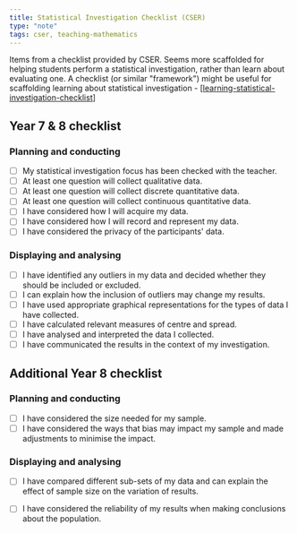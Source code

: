 ```yaml
---
title: Statistical Investigation Checklist (CSER)
type: "note"
tags: cser, teaching-mathematics
---
```




Items from a checklist provided by CSER. Seems more scaffolded for helping students perform a statistical investigation, rather than learn about evaluating one.  A checklist (or similar "framework") might be useful for scaffolding learning about statistical investigation - [[learning-statistical-investigation-checklist]]

## Year 7 & 8 checklist

### Planning and conducting

- [ ] My statistical investigation focus has been checked with the teacher.
- [ ] At least one question will collect qualitative data.
- [ ] At least one question will collect discrete quantitative data.
- [ ] At least one question will collect continuous quantitative data.
- [ ] I have considered how I will acquire my data.
- [ ] I have considered how I will record and represent my data.
- [ ] I have considered the privacy of the participants' data.

### Displaying and analysing

- [ ] I have identified any outliers in my data and decided whether they should be included or excluded.
- [ ] I can explain how the inclusion of outliers may change my results.
- [ ] I have used appropriate graphical representations for the types of data I have collected.
- [ ] I have calculated relevant measures of centre and spread.
- [ ] I have analysed and interpreted the data I collected.
- [ ] I have communicated the results in the context of my investigation.

## Additional Year 8 checklist

### Planning and conducting

- [ ] I have considered the size needed for my sample.
- [ ] I have considered the ways that bias may impact my sample and made adjustments to minimise the impact.

### Displaying and analysing

- [ ] I have compared different sub-sets of my data and can explain the effect of sample size on the variation of results.
- [ ] I have considered the reliability of my results when making conclusions about the population.


[//begin]: # "Autogenerated link references for markdown compatibility"
[learning-statistical-investigation-checklist]: learning-statistical-investigation-checklist "Learning statistical investigation checklist"
[//end]: # "Autogenerated link references"